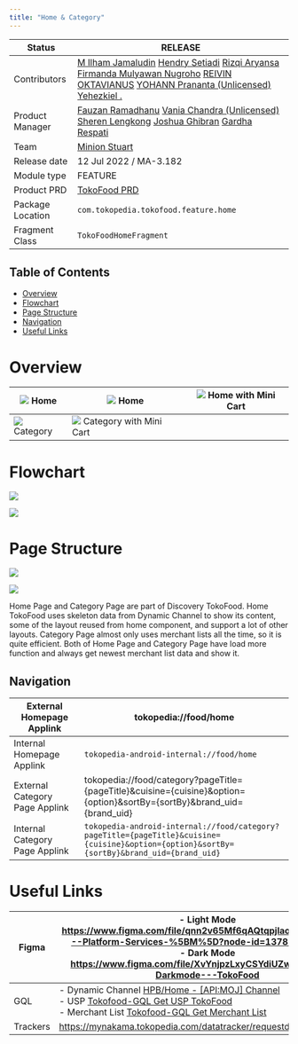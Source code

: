 ```yaml
---
title: "Home & Category"
---
```



| **Status** | <!--start status:GREEN-->RELEASE<!--end status-->  |
| --- | --- |
| Contributors | [M Ilham Jamaludin](https://tokopedia.atlassian.net/wiki/people/5c87306ea329a40b8555c1ca?ref=confluence) [Hendry Setiadi](https://tokopedia.atlassian.net/wiki/people/5c94ae68999a3f2d4cae9b85?ref=confluence) [Rizqi Aryansa](https://tokopedia.atlassian.net/wiki/people/5e25ee87006fae0ca232e1ac?ref=confluence) [Firmanda Mulyawan Nugroho](https://tokopedia.atlassian.net/wiki/people/5d91c148fdfa560dcc3a040f?ref=confluence) [REIVIN OKTAVIANUS](https://tokopedia.atlassian.net/wiki/people/5dae89dab86cd40c2da5ad2f?ref=confluence) [YOHANN Prananta (Unlicensed)](https://tokopedia.atlassian.net/wiki/people/5de4eab04ae7b80d0d19f990?ref=confluence) [Yehezkiel .](https://tokopedia.atlassian.net/wiki/people/5c94aa7a7792242c8613ad14?ref=confluence)  |
| Product Manager | [Fauzan Ramadhanu](https://tokopedia.atlassian.net/wiki/people/5b6b99772f51d429dce93e93?ref=confluence) [Vania Chandra (Unlicensed)](https://tokopedia.atlassian.net/wiki/people/5c735c615b4c267532745762?ref=confluence) [Sheren Lengkong](https://tokopedia.atlassian.net/wiki/people/5de4c4a27474110e2311ebec?ref=confluence) [Joshua Ghibran](https://tokopedia.atlassian.net/wiki/people/70121:7d12fd85-be0a-4d0c-a14e-8279fe20ff69?ref=confluence) [Gardha Respati](https://tokopedia.atlassian.net/wiki/people/5bf669b40495101184444320?ref=confluence)  |
| Team | [Minion Stuart](https://tokopedia.atlassian.net/people/team/eeba862a-bd9d-472c-b901-415b15b1a37e?ref=directory&src=peopleMenu) |
| Release date | 12 Jul 2022 / <!--start status:GREY-->MA-3.182<!--end status-->  |
| Module type |  <!--start status:YELLOW-->FEATURE<!--end status--> |
| Product PRD | [TokoFood PRD](https://docs.google.com/document/d/1GnxJ1JUmOd8vCG0zpOl1K990w9ex4-YBsvf0XM_lvNU) |
| Package Location | `com.tokopedia.tokofood.feature.home` |
| Fragment Class | `TokoFoodHomeFragment` |

## Table of Contents

- [Overview](https://tokopedia.atlassian.net/wiki/spaces/PA/pages/1989382558/Home+Category#%5BhardBreak%5D%5BhardBreak%5D%5BhardBreak%5DOverview)
- [Flowchart](https://tokopedia.atlassian.net/wiki/spaces/PA/pages/1989382558/Home+Category#Flowchart)
- [Page Structure](https://tokopedia.atlassian.net/wiki/spaces/PA/pages/1989382558/Home+Category#Page-Structure)
- [Navigation](https://tokopedia.atlassian.net/wiki/spaces/PA/pages/1989382558/Home+Category#Navigation)
- [Useful Links](https://tokopedia.atlassian.net/wiki/spaces/PA/pages/1989382558/Home+Category#Useful-Links)

# Overview



| ![](res/home_and_category/home.png) Home <br/>         | ![](res/home_and_category/home_scrolled.png) Home <br/>                              | ![](res/home_and_category/home_with_minicart.png) Home with Mini Cart <br/> |
|--------------------------------------|--------------------------------------------------------------------|-----------------------------------------------------------|
| ![](res/home_and_category/category.png) Category <br/> | ![](res/home_and_category/category_with_mini_cart.png) Category with Mini Cart <br/> |                                                           |

# Flowchart

![](res/home_and_category/home%20flow%203.png)

![](res/home_and_category/category%20page.png)

# Page Structure

![](res/home_and_category/Home%20Page%20Structure.drawio.png)

![](res/home_and_category/Category%20Page%20Structure.drawio.png)

Home Page and Category Page are part of Discovery TokoFood. Home TokoFood uses skeleton data from Dynamic Channel to show its content, some of the layout reused from home component, and support a lot of other layouts. Category Page almost only uses merchant lists all the time, so it is quite efficient. Both of Home Page and Category Page have load more function and always get newest merchant list data and show it.

## Navigation



| External Homepage Applink | tokopedia://food/home |
| --- | --- |
| Internal Homepage Applink  | `tokopedia-android-internal://food/home` |
| External Category Page Applink | tokopedia://food/category?pageTitle={pageTitle}&cuisine={cuisine}&option={option}&sortBy={sortBy}&brand\_uid={brand\_uid} |
| Internal Category Page Applink | `tokopedia-android-internal://food/category?pageTitle={pageTitle}&cuisine={cuisine}&option={option}&sortBy={sortBy}&brand_uid={brand_uid}` |

# Useful Links



| Figma | - Light Mode <https://www.figma.com/file/qnn2v65Mf6qAQtqpjlao9S/TokoFood---Platform-Services-%5BM%5D?node-id=1378%3A388015><br/>- Dark Mode <https://www.figma.com/file/XvYnjpzLxyCSYdiUZwC2Pb/UI---Darkmode---TokoFood><br/> |
| --- | --- |
| GQL | - Dynamic Channel [HPB/Home - [API:MOJ] Channel](/wiki/spaces/HP/pages/381550603)<br/>- USP [Tokofood-GQL Get USP TokoFood](/wiki/spaces/TECH/pages/1934754422/Tokofood-GQL+Get+USP+TokoFood)<br/>- Merchant List [Tokofood-GQL Get Merchant List](/wiki/spaces/TECH/pages/1941176646/Tokofood-GQL+Get+Merchant+List)<br/> |
| Trackers | <https://mynakama.tokopedia.com/datatracker/requestdetail/view/3053>  |


